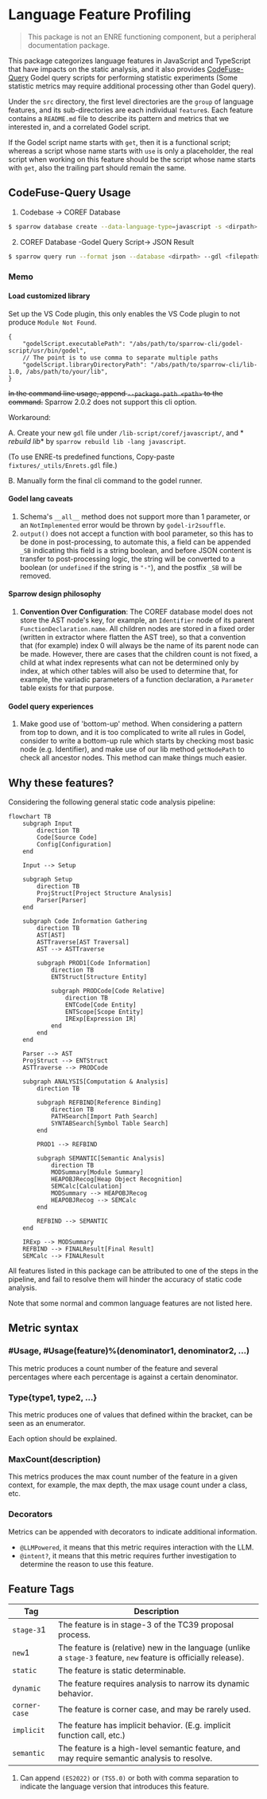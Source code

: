 # Language Feature Profiling

> This package is not an ENRE functioning component, but a peripheral documentation
> package.

This package categorizes language features in JavaScript and TypeScript that have impacts
on the static analysis, and it also
provides [CodeFuse-Query](https://github.com/codefuse-ai/CodeFuse-Query) Godel query
scripts for performing statistic experiments (Some statistic metrics may require
additional processing other than Godel query).

Under the `src` directory, the first level directories are the `group` of language
features, and its sub-directories are each individual `feature`s. Each feature contains
a `README.md` file to describe its pattern and metrics that we interested in, and a
correlated Godel script.

If the Godel script name starts with `get`, then it is a functional script; whereas a
script whose name starts with `use` is only a placeholder, the real script when
working on this feature should be the script whose name starts with `get`, also the
trailing part should remain the same.

## CodeFuse-Query Usage

1. Codebase -> COREF Database

```bash
$ sparrow database create --data-language-type=javascript -s <dirpath> -o <savedirname>
```

2. COREF Database -Godel Query Script-> JSON Result

```bash
$ sparrow query run --format json --database <dirpath> --gdl <filepath> --output <dirpath>
```

### Memo

#### Load customized library

Set up the VS Code plugin, this only enables the VS Code plugin to not
produce `Module Not Found`.

```json5
{
    "godelScript.executablePath": "/abs/path/to/sparrow-cli/godel-script/usr/bin/godel",
    // The point is to use comma to separate multiple paths
    "godelScript.libraryDirectoryPath": "/abs/path/to/sparrow-cli/lib-1.0, /abs/path/to/your/lib",
}
```

~~In the command line usage, append `--package-path <path>` to the command.~~ Sparrow
2.0.2 does not support this cli option.

Workaround:

A. Create your new `gdl` file under `/lib-script/coref/javascript/`, and *
*rebuild lib** by `sparrow rebuild lib -lang javascript`.

(To use ENRE-ts predefined functions, Copy-paste `fixtures/_utils/Enrets.gdl` file.)

B. Manually form the final cli command to the godel runner.

#### Godel lang caveats

1. Schema's `__all__` method does not support more than 1 parameter, or
   an `NotImplemented` error would be thrown by `godel-ir2souffle`.
2. `output()` does not accept a function with bool parameter, so this has to be done in
   post-processing, to automate this, a field can be appended `_SB` indicating this field
   is a string boolean, and before JSON content is transfer to post-processing logic, the
   string will be converted to a boolean (or `undefined` if the string is `"-"`), and the
   postfix `_SB` will be removed.

#### Sparrow design philosophy

1. **Convention Over Configuration**: The COREF database model does not store the AST
   node's key, for example, an `Identifier` node of its parent `FunctionDeclaration.name`.
   All children nodes are stored in a fixed order (written in extractor where flatten the
   AST tree), so that a convention that (for example) index 0 will always be the name of
   its parent node can be made. However, there are cases that the children count is not
   fixed, a child at what index represents what can not be determined only by index, at
   which other tables will also be used to determine that, for example, the variadic
   parameters of a function declaration, a `Parameter` table exists for that purpose.

#### Godel query experiences

1. Make good use of 'bottom-up' method. When considering a pattern from top to down, and
   it is too complicated to write all rules in Godel, consider to write a bottom-up rule
   which starts by checking most basic node (e.g. Identifier), and make use of our lib
   method `getNodePath` to check all ancestor nodes. This method can make things much
   easier.

## Why these features?

Considering the following general static code analysis pipeline:

```mermaid
flowchart TB
    subgraph Input
        direction TB
        Code[Source Code]
        Config[Configuration]
    end

    Input --> Setup

    subgraph Setup
        direction TB
        ProjStruct[Project Structure Analysis]
        Parser[Parser]
    end

    subgraph Code Information Gathering
        direction TB
        AST[AST]
        ASTTraverse[AST Traversal]
        AST --> ASTTraverse

        subgraph PROD1[Code Information]
            direction TB
            ENTStruct[Structure Entity]

            subgraph PRODCode[Code Relative]
                direction TB
                ENTCode[Code Entity]
                ENTScope[Scope Entity]
                IRExp[Expression IR]
            end
        end
    end

    Parser --> AST
    ProjStruct --> ENTStruct
    ASTTraverse --> PRODCode

    subgraph ANALYSIS[Computation & Analysis]
        direction TB

        subgraph REFBIND[Reference Binding]
            direction TB
            PATHSearch[Import Path Search]
            SYNTABSearch[Symbol Table Search]
        end

        PROD1 --> REFBIND

        subgraph SEMANTIC[Semantic Analysis]
            direction TB
            MODSummary[Module Summary]
            HEAPOBJRecog[Heap Object Recognition]
            SEMCalc[Calculation]
            MODSummary --> HEAPOBJRecog
            HEAPOBJRecog --> SEMCalc
        end

        REFBIND --> SEMANTIC
    end

    IRExp --> MODSummary
    REFBIND --> FINALResult[Final Result]
    SEMCalc --> FINALResult
```

All features listed in this package can be attributed to one of the steps in the pipeline,
and fail to resolve them will hinder the accuracy of static code analysis.

Note that some normal and common language features are not listed here.

## Metric syntax

### #Usage, #Usage(feature)%(denominator1, denominator2, ...)

This metric produces a count number of the feature and several percentages where each
percentage is against a certain denominator.

### Type{type1, type2, ...}

This metric produces one of values that defined within the bracket, can be seen as an
enumerator.

Each option should be explained.

### MaxCount(description)

This metrics produces the max count number of the feature in a given context, for example,
the max depth, the max usage count under a class, etc.

### Decorators

Metrics can be appended with decorators to indicate additional information.

* `@LLMPowered`, it means that this metric requires
  interaction with the LLM.
* `@intent?`, it means that this metric requires further investigation to determine the
  reason to use this feature.

## Feature Tags

| Tag           | Description                                                                                                      |
|---------------|------------------------------------------------------------------------------------------------------------------|
| `stage-3`1    | The feature is in stage-3 of the TC39 proposal process.                                                          |
| `new`1        | The feature is (relative) new in the language (unlike a `stage-3` feature, `new` feature is officially release). |
| `static`      | The feature is static determinable.                                                                              |
| `dynamic`     | The feature requires analysis to narrow its dynamic behavior.                                                    |
| `corner-case` | The feature is corner case, and may be rarely used.                                                              |
| `implicit`    | The feature has implicit behavior. (E.g. implicit function call, etc.)                                           |
| `semantic`    | The feature is a high-level semantic feature, and may require semantic analysis to resolve.                      |

1. Can append `(ES2022)` or `(TS5.0)` or both with comma separation to indicate the
   language version that introduces
   this feature.
